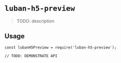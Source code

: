 <!--
 * @author: Mater
 * @Email: bxh8640@gmail.com
 * @Date: 2020-12-03 11:42:32
 * @LastEditTime: 2020-12-03 18:21:35
 * @Description: 
-->
# `luban-h5-preview`

> TODO: description

## Usage

```
const lubanH5Preview = require('luban-h5-preview');

// TODO: DEMONSTRATE API
```
